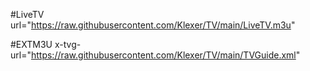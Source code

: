 #LiveTV url="https://raw.githubusercontent.com/Klexer/TV/main/LiveTV.m3u"

#EXTM3U x-tvg-url="https://raw.githubusercontent.com/Klexer/TV/main/TVGuide.xml"
